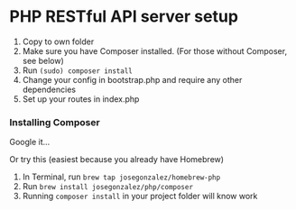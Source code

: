 # PHP RESTful API server setup
1. Copy to own folder
2. Make sure you have Composer installed. (For those without Composer, see below)
3. Run `(sudo) composer install`
4. Change your config in bootstrap.php and require any other dependencies
5. Set up your routes in index.php

### Installing Composer
Google it…

Or try this (easiest because you already have Homebrew)
1. In Terminal, run `brew tap josegonzalez/homebrew-php`
2. Run `brew install josegonzalez/php/composer`
3. Running `composer install` in your project folder will know work